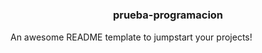 




#  <h3 align="center">prueba-programacion</h3>

 
  An awesome README template to jumpstart your projects!
    
